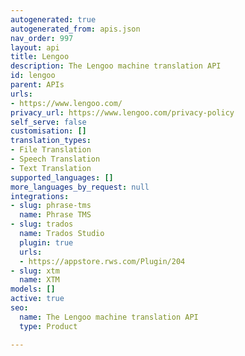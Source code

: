 ```yaml
---
autogenerated: true
autogenerated_from: apis.json
nav_order: 997
layout: api
title: Lengoo
description: The Lengoo machine translation API
id: lengoo
parent: APIs
urls:
- https://www.lengoo.com/
privacy_url: https://www.lengoo.com/privacy-policy
self_serve: false
customisation: []
translation_types:
- File Translation
- Speech Translation
- Text Translation
supported_languages: []
more_languages_by_request: null
integrations:
- slug: phrase-tms
  name: Phrase TMS
- slug: trados
  name: Trados Studio
  plugin: true
  urls:
  - https://appstore.rws.com/Plugin/204
- slug: xtm
  name: XTM
models: []
active: true
seo:
  name: The Lengoo machine translation API
  type: Product

---
```


